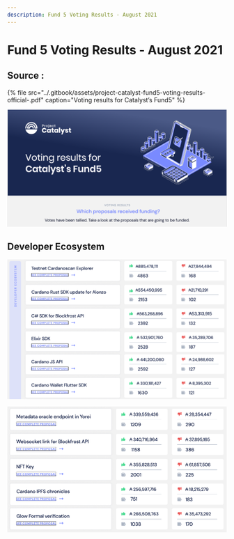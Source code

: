 ```yaml
---
description: Fund 5 Voting Results - August 2021
---
```


# Fund 5 Voting Results - August 2021

## Source :

{% file src="../.gitbook/assets/project-catalyst-fund5-voting-results-official-.pdf" caption="Voting results for Catalyst’s Fund5" %}

![Which proposals received funding ?](../.gitbook/assets/00.png)

## Developer Ecosystem

![01 - Developer Ecosystem](../.gitbook/assets/01.png)

![02 - Developer Ecosystem](../.gitbook/assets/02.png)







